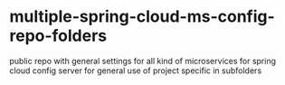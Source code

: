 # multiple-spring-cloud-ms-config-repo-folders
public repo with general settings for all kind of microservices for spring cloud config server for general use of project specific in subfolders

